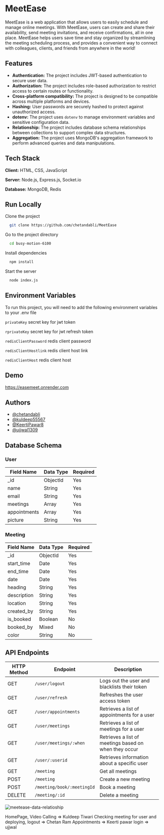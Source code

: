 # MeetEase
MeetEase is a web application that allows users to easily schedule and manage online meetings. With MeetEase, users can create and share their availability, send meeting invitations, and receive confirmations, all in one place. MeetEase helps users save time and stay organized by streamlining the meeting scheduling process, and provides a convenient way to connect with colleagues, clients, and friends from anywhere in the world!

## Features

- **Authentication:** The project includes JWT-based authentication to secure user data.
- **Authorization:** The project includes role-based authorization to restrict access to certain routes or functionality.
- **Cross-platform compatibility:** The project is designed to be compatible across multiple platforms and devices.
- **Hashing:** User passwords are securely hashed to protect against unauthorized access.
- **dotenv:** The project uses `dotenv` to manage environment variables and sensitive configuration data.
- **Relationship:** The project includes database schema relationships between collections to support complex data structures.
- **Aggregation:** The project uses MongoDB's aggregation framework to perform advanced queries and data manipulations.

## Tech Stack

**Client:** HTML, CSS, JavaScript 

**Server:** Node.js, Express.js, Socket.io

**Database:** MongoDB, Redis

## Run Locally

Clone the project

```bash
  git clone https://github.com/chetandabli/MeetEase
```

Go to the project directory

```bash
  cd busy-motion-6100
```

Install dependencies

```bash
  npm install
```

Start the server

```bash
  node index.js
```

## Environment Variables

To run this project, you will need to add the following environment variables to your .env file

`privateKey` secret key for jwt token

`rprivateKey` secret key for jwt refresh token

`redisClientPassword` redis client password

`redisClientHostlink` redis client host link

`redisClientHost` redis client host

## Demo
https://easemeet.onrender.com

## Authors

- [@chetandabli](https://github.com/chetandabli)
- [@kuldeep55567](https://github.com/kuldeep55567)
- [@KeertiPawar8](https://github.com/KeertiPawar8)
- [@ujjwal1309](https://github.com/ujjwal1309)

## Database Schema

### User

| Field Name | Data Type | Required |
| ---------- | ---------| -------- |
| _id        | ObjectId | Yes      |
| name       | String   | Yes      |
| email      | String   | Yes      |
| meetings   | Array    | Yes      |
| appointments | Array  | Yes      |
| picture    | String   | Yes      |

### Meeting

| Field Name | Data Type | Required |
| ---------- | ---------| -------- |
| _id        | ObjectId | Yes      |
| start_time | Date     | Yes      |
| end_time   | Date     | Yes      |
| date       | Date     | Yes      |
| heading    | String   | Yes      |
| description| String   | Yes      |
| location   | String   | Yes      |
| created_by | String   | Yes      |
| is_booked  | Boolean  | No       |
| booked_by  | Mixed    | No       |
| color      | String   | No       |

## API Endpoints

| HTTP Method | Endpoint | Description |
| --- | --- | --- |
| GET | `/user/logout` | Logs out the user and blacklists their token |
| GET | `/user/refresh` | Refreshes the user access token |
| GET | `/user/appointments` | Retrieves a list of appointments for a user |
| GET | `/user/meetings` | Retrieves a list of meetings for a user |
| GET | `/user/meetings/:when` | Retrieves a list of meetings based on when they occur |
| GET | `/user/:userid` | Retrieves information about a specific user |
| GET | `/meeting` | Get all meetings |
| POST | `/meeting` | Create a new meeting |
| POST | `/meeting/book/:meetingId` | Book a meeting |
| DELETE | `/meeting/:id` | Delete a meeting |
    
![meetease-data-relatioship](https://user-images.githubusercontent.com/107751849/229445013-7b309b18-2043-4178-86e6-c2b126499cea.png)


HomePage, Video Calling => Kuldeep Tiwari
Checking meeting for user and deploying, logout => Chetan Ram
Appointments => Keerti pawar
login => ujjwal
